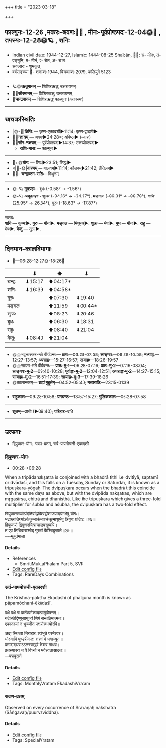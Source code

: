 +++
title = "2023-03-18"

+++
## फाल्गुनः-12-26  ,मकरः-श्रवणः🌛🌌  ,  मीनः-पूर्वप्रोष्ठपदा-12-04🌞🌌  ,  तपस्यः-12-28🌞🪐  , शनिः
- Indian civil date: 1944-12-27, Islamic: 1444-08-25 Shaʿbān, 🌌🌞: सं- मीनः, तं- पङ्गुनि, म- मीनं, प- चेत, अ- च’त
- संवत्सरः - शुभकृत्
- वर्षसङ्ख्या 🌛- शकाब्दः 1944, विक्रमाब्दः 2079, कलियुगे 5123
___________________
- 🪐🌞**ऋतुमानम्** — शिशिरऋतुः उत्तरायणम्
- 🌌🌞**सौरमानम्** — शिशिरऋतुः उत्तरायणम्
- 🌛**चान्द्रमानम्** — शिशिरऋतुः फाल्गुनः (≈तपस्यः)
___________________


## खचक्रस्थितिः
- |🌞-🌛|**तिथिः** — कृष्ण-एकादशी►11:14; कृष्ण-द्वादशी►  
- 🌌🌛**नक्षत्रम्** — श्रवणः►24:28*; श्रविष्ठा► (मकरः)  
- 🌌🌞**सौर-नक्षत्रम्** — पूर्वप्रोष्ठपदा►14:37; उत्तरप्रोष्ठपदा►  
  - **राशि-मासः** — फाल्गुनः► 
___________________
- 🌛+🌞**योगः** — शिवः►23:51; सिद्धः►  
- २|🌛-🌞|**करणम्** — बालवम्►11:14; कौलवम्►21:42; तैतिलम्►  
- 🌌🌛- **चन्द्राष्टम-राशिः**—मिथुनम्  
___________________
- 🌞-🪐 **मूढग्रहाः** - बुधः (-0.58° → -1.56°)
- 🌞-🪐 **अमूढग्रहाः** - शुक्रः (-34.16° → -34.37°), मङ्गलः (-89.31° → -88.78°), शनिः (25.95° → 26.84°), गुरुः (-18.63° → -17.87°)
___________________
राशयः  
**शनि** — कुम्भः►. **गुरु** — मीनः►. **मङ्गल** — मिथुनम्►. **शुक्र** — मेषः►. **बुध** — मीनः►. **राहु** — मेषः►. **केतु** — तुला►. 
___________________


## दिनमान-कालविभागाः
- 🌅—06:28-12:27🌞-18:26🌇  

|      |⬇     |⬆     |⬇     |
|------|-----|-----|------|
|चन्द्रः|⬇15:17 |⬆04:17*|     |
|शनिः   |⬇16:39 |⬆04:58*|     |
|गुरुः  |     |⬆07:30 |⬇19:40 |
|मङ्गलः |     |⬆11:59 |⬇00:44*|
|शुक्रः |     |⬆08:23 |⬇20:46 |
|बुधः   |     |⬆06:30 |⬇18:31 |
|राहुः  |     |⬆08:40 |⬇21:04 |
|केतुः  |⬇08:40 |⬆21:04 |     |
___________________
- 🌞⚝भट्टभास्कर-मते वीर्यवन्तः— **प्रातः**—06:28-07:58; **साङ्गवः**—09:28-10:58; **मध्याह्नः**—12:27-13:57; **अपराह्णः**—15:27-16:57; **सायाह्नः**—18:26-19:57  
- 🌞⚝सायण-मते वीर्यवन्तः— **प्रातः-मु॰1**—06:28-07:16; **प्रातः-मु॰2**—07:16-08:04; **साङ्गवः-मु॰2**—09:40-10:28; **पूर्वाह्णः-मु॰2**—12:04-12:51; **अपराह्णः-मु॰2**—14:27-15:15; **सायाह्नः-मु॰2**—16:51-17:39; **सायाह्नः-मु॰3**—17:39-18:26  
- 🌞कालान्तरम्— **ब्राह्मं मुहूर्तम्**—04:52-05:40; **मध्यरात्रिः**—23:15-01:39  
___________________
- **राहुकालः**—09:28-10:58; **यमघण्टः**—13:57-15:27; **गुलिककालः**—06:28-07:58  
___________________
- **शूलम्**—प्राची (►09:40); **परिहारः**–दधि  
___________________

## उत्सवाः
- द्विपुष्कर-योगः, श्रवण-व्रतम्, सर्व-पापमोचनी-एकादशी
### द्विपुष्कर-योगः
- 00:28→06:28



When a tripādanakṣatra is conjoined with a bhadrā tithi i.e. dvitīyā, saptamī or dvādaśī, and this falls on a Tuesday, Sunday or Saturday, it is known as a tripuṣkara-yōgaḥ. The dvipuṣkara occurs when the bhadrā tithis coincide with the same days as above, but with the dvipāda nakṣatras, which are mr̥gaśīrṣa, chitrā and dhaniṣṭhā. Like the tripuṣkara which gives a three-fold multiplier for śubha and aśubha, the dvipuṣkara has a two-fold effect.

त्रिपुष्कराख्योऽदितिवह्निविश्वद्वीशाजपादर्यमभेषु योगः।  
भद्राख्यतिथ्योऽर्ककुजार्कजाश्चेच्छुभाशुभेषु त्रिगुणः प्रदिष्टः॥२६॥  
द्विपुष्करो द्विगुणदचित्राचान्द्रवसुष्वपि।   
त एव तिथिवाराश्चेद् गुरुर्वा कैश्चिदुच्यते॥२७॥  
---मुहूर्तमाला



#### Details
- References
  - SmritiMuktaPhalam Part 5, SVR
- [Edit config file](https://github.com/jyotisham/adyatithi/blob/master/time_focus/misc_combinations/description_only/dvipuSkara-yOgaH~6.toml)
- Tags: RareDays Combinations


### सर्व-पापमोचनी-एकादशी



The Krishna-paksha Ekadashi of phālguna month is known as pāpamōchanī-ēkādaśī.

पक्षे पक्षे च कर्तव्यमेकादश्यामुपोषणम्।  
यदीच्छेद्विष्णुसायुज्यं श्रियं सन्ततिमात्मनः।  
एकादश्यां न भुञ्जीत पक्षयोरुभयोरपि॥  
  
अद्य स्थित्वा निराहारः श्वोभूते परमेश्वर।  
भोक्ष्यामि पुण्डरीकाक्ष शरणं मे भवाच्युत॥  
प्रमादादथवाऽऽलस्याद्धरे केशव माधव।  
व्रतस्यास्य च वै विघ्नो न भवेत्त्वत्प्रसादतः॥  
--पद्मपुराणे



#### Details
- [Edit config file](https://github.com/jyotisham/adyatithi/blob/master/time_focus/monthly/ekAdashI/description_only/pApamOcanI-EkAdazI.toml)
- Tags: MonthlyVratam EkadashiVratam


### श्रवण-व्रतम्

Observed on every occurrence of Śravaṇaḥ nakshatra (Sāṅgavaḥ/puurvaviddha). 



#### Details
- [Edit config file](https://github.com/jyotisham/adyatithi/blob/master/general/sidereal_solar_month/nakshatra/00/22/zravaNa-vratam.toml)
- Tags: SpecialVratam


